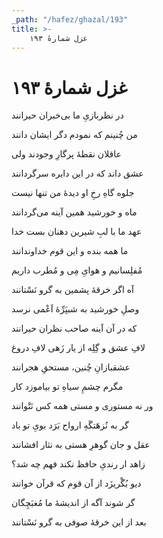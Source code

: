 ```yaml
---
_path: "/hafez/ghazal/193"
title: >-
    غزل شمارهٔ ۱۹۳
---
```

# غزل شمارهٔ ۱۹۳

<div class="b" id="bn1"><div class="m1"><p>در نظربازیِ ما بی‌خبران حیرانند</p></div>
<div class="m2"><p>من چُنینم که نمودم دگر ایشان دانند</p></div></div>
<div class="b" id="bn2"><div class="m1"><p>عاقلان نقطهٔ پرگارِ وجودند ولی</p></div>
<div class="m2"><p>عشق داند که در این دایره سرگردانند</p></div></div>
<div class="b" id="bn3"><div class="m1"><p>جلوه گاهِ رخِ او دیدهٔ من تنها نیست</p></div>
<div class="m2"><p>ماه و خورشید همین آینه می‌گردانند</p></div></div>
<div class="b" id="bn4"><div class="m1"><p>عهد ما با لبِ شیرین دهنان بست خدا</p></div>
<div class="m2"><p>ما همه بنده و این قوم خداوندانند</p></div></div>
<div class="b" id="bn5"><div class="m1"><p>مُفلِسانیم و هوایِ مِی و مُطرب داریم</p></div>
<div class="m2"><p>آه اگر خرقهٔ پشمین به گرو نَسْتانند</p></div></div>
<div class="b" id="bn6"><div class="m1"><p>وصلِ خورشید به شبپَرِّهٔ اَعْمی نرسد</p></div>
<div class="m2"><p>که در آن آینه صاحب نظران حیرانند</p></div></div>
<div class="b" id="bn7"><div class="m1"><p>لافِ عشق و گِلِه از یار زَهی لافِ دروغ</p></div>
<div class="m2"><p>عشقبازانِ چُنین، مستحقِ هجرانند</p></div></div>
<div class="b" id="bn8"><div class="m1"><p>مگرم چشمِ سیاهِ تو بیاموزد کار</p></div>
<div class="m2"><p>ور نه مستوری و مستی همه کس نَتْوانند</p></div></div>
<div class="b" id="bn9"><div class="m1"><p>گر به نُزهَتگَهِ ارواح بَرَد بویِ تو باد</p></div>
<div class="m2"><p>عقل و جان گوهرِ هستی به نثار افشانند</p></div></div>
<div class="b" id="bn10"><div class="m1"><p>زاهد ار رندیِ حافظ نکند فهم چه شد؟</p></div>
<div class="m2"><p>دیو بُگْریزَد از آن قوم که قرآن خوانند</p></div></div>
<div class="b" id="bn11"><div class="m1"><p>گر شوند آگه از اندیشهٔ ما مُغبَچِگان</p></div>
<div class="m2"><p>بعد از این خرقهٔ صوفی به گرو نَسْتانند</p></div></div>
